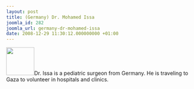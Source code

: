 ```yaml
---
layout: post
title: (Germany) Dr. Mohamed Issa
joomla_id: 282
joomla_url: germany-dr-mohamed-issa
date: 2008-12-29 11:30:12.000000000 +01:00
---
```

<img src="http://www.freegaza.org/uploads/passengers/" width="75" />Dr. Issa is a pediatric surgeon from Germany. He is traveling to Gaza to volunteer in hospitals and clinics.<p><a href=""></a></p>
